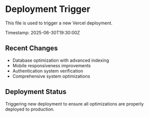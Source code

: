 # Deployment Trigger

This file is used to trigger a new Vercel deployment.

Timestamp: 2025-06-30T19:30:00Z

## Recent Changes

- Database optimization with advanced indexing
- Mobile responsiveness improvements
- Authentication system verification
- Comprehensive system optimizations

## Deployment Status

Triggering new deployment to ensure all optimizations are properly deployed to production.
